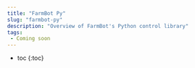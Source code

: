 ```yaml
---
title: "FarmBot Py"
slug: "farmbot-py"
description: "Overview of FarmBot's Python control library"
tags:
 - Coming soon
---
```


* toc
{:toc}
